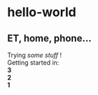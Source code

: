 # hello-world

## ET, home, phone...

Trying _some stuff_ !  
Getting started in:  
**3**  
**2**  
**1**




